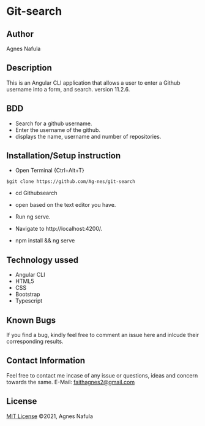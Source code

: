 # Git-search

## Author

 Agnes Nafula

 ## Description
This is an Angular CLI application that allows a user to enter a Github username into a form, and search. version 11.2.6.

## BDD

* Search for a github username.
* Enter the username of the github.
* displays the name, username and number of repositories. 

## Installation/Setup instruction

* Open Terminal {Ctrl+Alt+T}

```
$git clone https://github.com/Ag-nes/git-search
```
* cd Githubsearch

* open based on the text editor you have.

* Run ng serve.

* Navigate to http://localhost:4200/.

* npm install && ng serve

## Technology ussed

* Angular CLI
* HTML5
* CSS
* Bootstrap
* Typescript

## Known Bugs

If you find a bug, kindly feel free to comment an issue here and inlcude their corresponding results.

## Contact  Information

 Feel free to contact me incase of any issue or questions, ideas and concern towards the same.
 E-Mail: faithagnes2@gmail.com

## License
[MIT License](https://choosealicense.com/licenses/mit/) ©2021, Agnes Nafula

